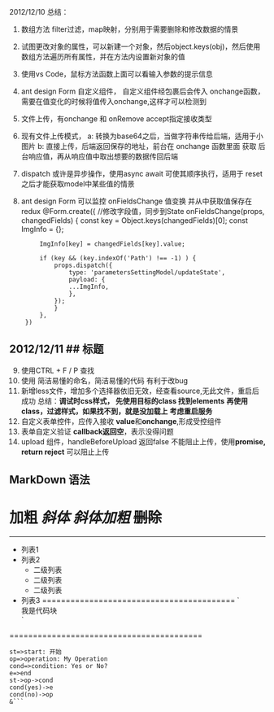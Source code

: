 2012/12/10
总结：
1. 数组方法 filter过滤，map映射，分别用于需要删除和修改数据的情景
2. 试图更改对象的属性，可以新建一个对象，然后object.keys(obj)，然后使用数组方法遍历所有属性，并在方法内设置新对象的值
3. 使用vs Code，鼠标方法函数上面可以看输入参数的提示信息
4. ant design Form 自定义组件， 自定义组件经包裹后会传入 onchange函数，需要在值变化的时候将值传入onchange,这样才可以检测到
5. 文件上传，有onchange 和 onRemove accept指定接收类型 
6. 现有文件上传模式，
    a: 转换为base64之后，当做字符串传给后端，适用于小图片
    b: 直接上传，后端返回保存的地址，前台在 onchange 函数里面 获取 后台响应值，再从响应值中取出想要的数据传回后端
7. dispatch 或许是异步操作，使用async await 可使其顺序执行，适用于 reset 之后才能获取model中某些值的情景
8. ant design Form 可以监控 onFieldsChange 值变换 并从中获取值保存在redux
        @Form.create({
        //修改字段值，同步到State
        onFieldsChange(props, changedFields) {
            const key = Object.keys(changedFields)[0];
            const ImgInfo = {};

            ImgInfo[key] = changedFields[key].value;

            if (key && (key.indexOf('Path') !== -1) ) {
                props.dispatch({
                    type: 'parametersSettingModel/updateState',
                    payload: {
                    ...ImgInfo, 
                    },
                });
                }
            },
        })

## 2012/12/11  ## 标题
9. 使用CTRL + F  / P 查找 
10. 使用 简洁易懂的命名，简洁易懂的代码 有利于改bug
11. 新增less文件，增加多个选择器依旧无效，经查看source,无此文件，重启后成功
    总结：**调试时css样式， 先使用目标的class 找到elements** 
        **再使用class，过滤样式，如果找不到，就是没加载上**
        **考虑重启服务**
12. 自定义表单控件，应传入接收 **value**和**onchange**,形成受控组件
13. 表单自定义验证 **callback返回空**，表示没得问题
14. upload 组件，handleBeforeUpload 返回false 不能阻止上传，使用**promise, return reject** 可以阻止上传

## MarkDown 语法
  **加粗**
  *斜体*
  ***斜体加粗***
  ~~删除~~
=========================================
-----------------------------------------
+ 列表1
+ 列表2
   + 二级列表
   + 二级列表
   + 二级列表
+ 列表3
=========================================
    `<div>
        <span>我是代码块</span>
    </div>`
=========================================
```flow
st=>start: 开始
op=>operation: My Operation
cond=>condition: Yes or No?
e=>end
st->op->cond
cond(yes)->e
cond(no)->op
&```